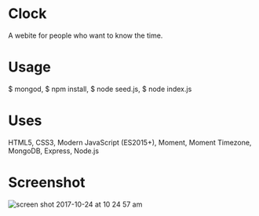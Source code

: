 # Clock
A webite for people who want to know the time.

# Usage
$ mongod, 
$ npm install, 
$ node seed.js, 
$ node index.js

# Uses
HTML5,
CSS3,
Modern JavaScript (ES2015+),
Moment,
Moment Timezone,
MongoDB,
Express,
Node.js

# Screenshot
![screen shot 2017-10-24 at 10 24 57 am](https://user-images.githubusercontent.com/31449025/31959746-63d7995c-b8aa-11e7-966f-98b863f759f2.png)
